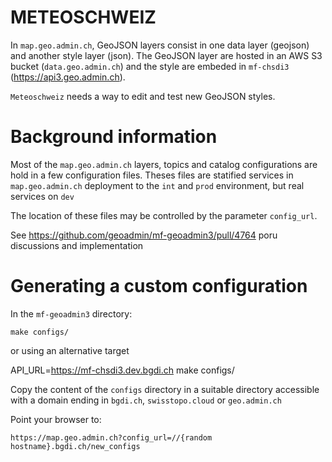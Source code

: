 METEOSCHWEIZ
============

In `map.geo.admin.ch`, GeoJSON layers consist in one data layer (geojson) and another style layer (json).
The GeoJSON layer are hosted in an AWS S3 bucket (`data.geo.admin.ch`) and the style are embeded in `mf-chsdi3` (https://api3.geo.admin.ch).

`Meteoschweiz` needs a way to edit and test new GeoJSON styles.


Background information
======================

Most of the `map.geo.admin.ch` layers, topics and catalog configurations are hold in a few 
configuration files. Theses files are statified services in `map.geo.admin.ch` deployment to
the `int` and `prod` environment, but real services on `dev`

The location of these files may be controlled by the parameter `config_url`.

See https://github.com/geoadmin/mf-geoadmin3/pull/4764 poru discussions and implementation


Generating a custom configuration
=================================

In the `mf-geoadmin3` directory:

    make configs/

or using an alternative target

API_URL=https://mf-chsdi3.dev.bgdi.ch make configs/

Copy the content of the `configs` directory in a suitable directory accessible
with a domain ending in `bgdi.ch`, `swisstopo.cloud` or `geo.admin.ch`

Point your browser to:

    https://map.geo.admin.ch?config_url=//{random hostname}.bgdi.ch/new_configs






